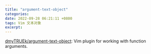 ```yaml
---
title: "argument-text-object"
categories: 
date: 2022-09-28 06:21:11 +0800
tags: Vim 文本对象
excerpt: 
---
```


[dmyTRUEk/argument-text-object](https://github.com/dmyTRUEk/argument-text-object): Vim plugin for working with function arguments.








